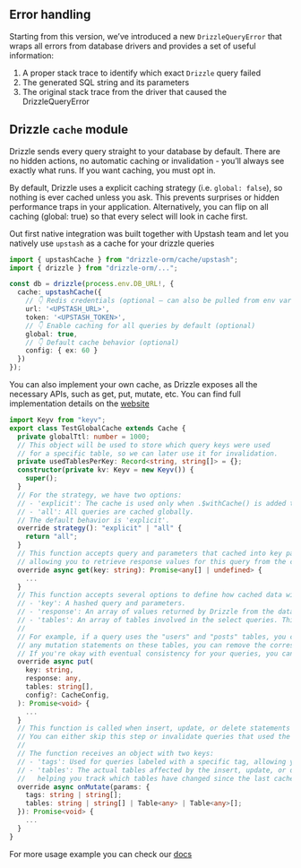 ## Error handling

Starting from this version, we’ve introduced a new `DrizzleQueryError` that wraps all errors from database drivers and provides a set of useful information:

1. A proper stack trace to identify which exact `Drizzle` query failed
2. The generated SQL string and its parameters
3. The original stack trace from the driver that caused the DrizzleQueryError

## Drizzle `cache` module

Drizzle sends every query straight to your database by default. There are no hidden actions, no automatic caching or invalidation - you’ll always see exactly what runs. If you want caching, you must opt in.

By default, Drizzle uses a explicit caching strategy (i.e. `global: false`), so nothing is ever cached unless you ask. This prevents surprises or hidden performance traps in your application. Alternatively, you can flip on all caching (global: true) so that every select will look in cache first.

Out first native integration was built together with Upstash team and let you natively use `upstash` as a cache for your drizzle queries

```ts
import { upstashCache } from "drizzle-orm/cache/upstash";
import { drizzle } from "drizzle-orm/...";

const db = drizzle(process.env.DB_URL!, {
  cache: upstashCache({
    // 👇 Redis credentials (optional — can also be pulled from env vars)
    url: '<UPSTASH_URL>',
    token: '<UPSTASH_TOKEN>',
    // 👇 Enable caching for all queries by default (optional)
    global: true,
    // 👇 Default cache behavior (optional)
    config: { ex: 60 }
  })
});
```

You can also implement your own cache, as Drizzle exposes all the necessary APIs, such as get, put, mutate, etc.
You can find full implementation details on the [website](https://orm.drizzle.team/docs/cache#custom-cache)

```ts
import Keyv from "keyv";
export class TestGlobalCache extends Cache {
  private globalTtl: number = 1000;
  // This object will be used to store which query keys were used
  // for a specific table, so we can later use it for invalidation.
  private usedTablesPerKey: Record<string, string[]> = {};
  constructor(private kv: Keyv = new Keyv()) {
    super();
  }
  // For the strategy, we have two options:
  // - 'explicit': The cache is used only when .$withCache() is added to a query.
  // - 'all': All queries are cached globally.
  // The default behavior is 'explicit'.
  override strategy(): "explicit" | "all" {
    return "all";
  }
  // This function accepts query and parameters that cached into key param,
  // allowing you to retrieve response values for this query from the cache.
  override async get(key: string): Promise<any[] | undefined> {
    ...
  }
  // This function accepts several options to define how cached data will be stored:
  // - 'key': A hashed query and parameters.
  // - 'response': An array of values returned by Drizzle from the database.
  // - 'tables': An array of tables involved in the select queries. This information is needed for cache invalidation.
  //
  // For example, if a query uses the "users" and "posts" tables, you can store this information. Later, when the app executes
  // any mutation statements on these tables, you can remove the corresponding key from the cache.
  // If you're okay with eventual consistency for your queries, you can skip this option.
  override async put(
    key: string,
    response: any,
    tables: string[],
    config?: CacheConfig,
  ): Promise<void> {
    ...
  }
  // This function is called when insert, update, or delete statements are executed.
  // You can either skip this step or invalidate queries that used the affected tables.
  //
  // The function receives an object with two keys:
  // - 'tags': Used for queries labeled with a specific tag, allowing you to invalidate by that tag.
  // - 'tables': The actual tables affected by the insert, update, or delete statements,
  //   helping you track which tables have changed since the last cache update.
  override async onMutate(params: {
    tags: string | string[];
    tables: string | string[] | Table<any> | Table<any>[];
  }): Promise<void> {
    ...
  }
}
```

For more usage example you can check our [docs](https://orm.drizzle.team/docs/cache#cache-usage-examples)